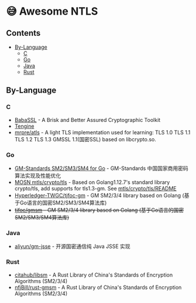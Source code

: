 # 😅 Awesome NTLS

## Contents
- [By-Language](#lang)
    * [C](#lang-c)
    * [Go](#lang-go)
    * [Java](#lang-java)
    * [Rust](#lang-rust)


<a name="lang"></a>
## By-Language

<a name="lang-c"></a>
### C
- [BabaSSL](https://github.com/BabaSSL/BabaSSL) - A Brisk and Better Assured Cryptographic Toolkit
- [Tengine](https://github.com/alibaba/tengine)
- [mrpre/atls](https://github.com/mrpre/atls) -  A light TLS implementation used for learning: TLS 1.0 TLS 1.1 TLS 1.2 TLS 1.3 GMSSL 1.1(国密SSL) based on libcrypto.so.

<a name="lang-go"></a>
### Go
- [GM-Standards SM2/SM3/SM4 for Go](https://github.com/emmansun/gmsm) - GM-Standards 中国国家商用密码算法实现及性能优化
- [MOSN mtls/crypto/tls](https://github.com/mosn/mosn/tree/master/pkg/mtls/crypto) - Based on Golang1.12.7's standard library crypto/tls, add supports for tls1.3-gm. See [mtls/crypto/tls/README](https://github.com/mosn/mosn/blob/13ccf5666a2387ed66e04f2651110c4a0d1872ed/pkg/mtls/crypto/README)
- [Hyperledger-TWGC/tjfoc-gm](https://github.com/tjfoc/gmsm) - GM SM2/3/4 library based on Golang (基于Go语言的国密SM2/SM3/SM4算法库)
- <del>[tjfoc/gmsm](https://github.com/Hyperledger-TWGC/tjfoc-gm) - GM SM2/3/4 library based on Golang (基于Go语言的国密SM2/SM3/SM4算法库)</del>

<a name="lang-java"></a>
### Java
- [aliyun/gm-jsse](https://github.com/aliyun/gm-jsse) - 开源国密通信纯 Java JSSE 实现

<a name="lang-rust"></a>
### Rust
- [citahub/libsm](https://github.com/citahub/libsm) - A Rust Library of China's Standards of Encryption Algorithms (SM2/3/4)
- [nfjBill/rust-gmsm](https://github.com/nfjBill/rust-gmsm) -  A Rust Library of China's Standards of Encryption Algorithms (SM2/3/4)

